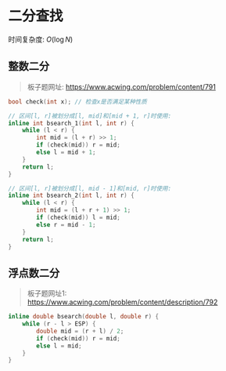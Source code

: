# 二分查找

时间复杂度: $O(\log N)$

## 整数二分

> 板子题网址: https://www.acwing.com/problem/content/791

```cpp
bool check(int x); // 检查x是否满足某种性质

// 区间[l, r]被划分成[l, mid]和[mid + 1, r]时使用:
inline int bsearch_1(int l, int r) {
    while (l < r) {
        int mid = (l + r) >> 1;
        if (check(mid)) r = mid;
        else l = mid + 1;
    }
    return l;
}

// 区间[l, r]被划分成[l, mid - 1]和[mid, r]时使用:
inline int bsearch_2(int l, int r) {
    while (l < r) {
        int mid = (l + r + 1) >> 1;
        if (check(mid)) l = mid;
        else r = mid - 1;
    }
    return l;
}
```

## 浮点数二分

> 板子题网址1: https://www.acwing.com/problem/content/description/792

```cpp
inline double bsearch(double l, double r) {
    while (r - l > ESP) {
        double mid = (r + l) / 2;
        if (check(mid)) r = mid;
        else l = mid;
    }
}
```
